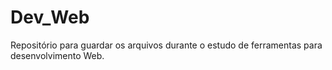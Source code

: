 # Dev_Web
Repositório para guardar os arquivos durante o estudo de ferramentas para desenvolvimento Web.
